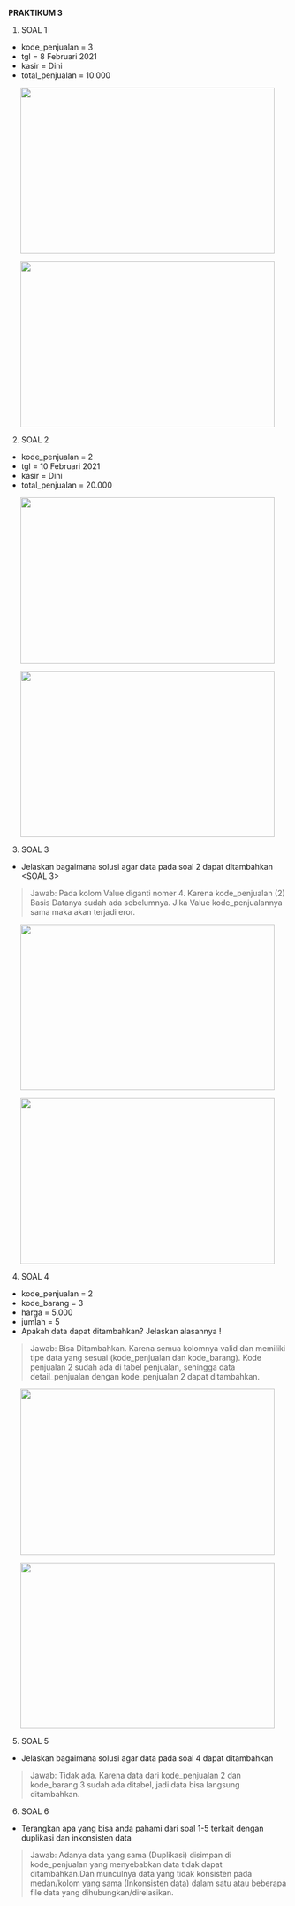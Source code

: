 
**PRAKTIKUM 3**

1. SOAL 1
- kode_penjualan = 3
- tgl = 8 Februari 2021
- kasir = Dini
- total_penjualan = 10.000
<p align="center">
  <img width="460" height="300" src="https://i.imgur.com/o2UV1u0.png">
</p>
<p align="center">
  <img width="460" height="300" src="https://i.imgur.com/xNv5dA1.png">
</p>

2. SOAL 2
- kode_penjualan = 2
- tgl = 10 Februari 2021
- kasir = Dini
- total_penjualan = 20.000
<p align="center">
  <img width="460" height="300" src="https://i.imgur.com/6bTK57u.png">
</p>
<p align="center">
  <img width="460" height="300" src="https://i.imgur.com/hnLqcQr.png">
</p>

3. SOAL 3
- Jelaskan bagaimana solusi agar data pada soal 2 dapat ditambahkan <SOAL 3>
> Jawab: Pada kolom Value diganti nomer 4. Karena kode_penjualan (2) Basis Datanya sudah ada sebelumnya. Jika Value kode_penjualannya sama maka akan terjadi eror.
<p align="center">
  <img width="460" height="300" src="https://i.imgur.com/KWfF9no.png">
</p>
<p align="center">
  <img width="460" height="300" src="https://i.imgur.com/dnbq2k7.png">
</p>

4. SOAL 4
- kode_penjualan = 2
- kode_barang = 3
- harga = 5.000
- jumlah = 5
- Apakah data dapat ditambahkan? Jelaskan alasannya !
> Jawab: Bisa Ditambahkan. Karena semua kolomnya valid dan memiliki tipe data yang sesuai (kode_penjualan dan kode_barang). Kode penjualan 2 sudah ada di tabel penjualan, sehingga data detail_penjualan dengan kode_penjualan 2 dapat ditambahkan.
<p align="center">
  <img width="460" height="300" src="https://i.imgur.com/Hiv1SLK.png">
</p>
<p align="center">
  <img width="460" height="300" src="https://i.imgur.com/yCuvAHw.png">
</p>

5. SOAL 5
- Jelaskan bagaimana solusi agar data pada soal 4 dapat ditambahkan
> Jawab: Tidak ada. Karena data dari kode_penjualan 2 dan kode_barang 3 sudah ada ditabel, jadi data bisa langsung ditambahkan.

6. SOAL 6
- Terangkan apa yang bisa anda pahami dari soal 1-5 terkait dengan duplikasi dan inkonsisten data 
> Jawab: Adanya data yang sama (Duplikasi) disimpan di kode_penjualan yang menyebabkan data tidak dapat ditambahkan.Dan munculnya data yang tidak konsisten pada medan/kolom yang sama (Inkonsisten data) dalam satu atau beberapa file data yang dihubungkan/direlasikan.
